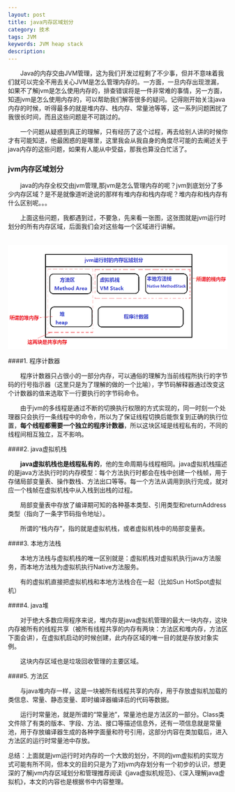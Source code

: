 ```yaml
---
layout: post
title: java内存区域划分
category: 技术
tags: JVM
keywords: JVM heap stack 
description: 
---
```


　　Java的内存交由JVM管理，这为我们开发过程剩了不少事，但并不意味着我们就可以完全不用去关心JVM是怎么管理内存的。一方面，一旦内存出现泄漏，如果不了解jvm是怎么使用内存的，排查错误将是一件非常难的事情，另一方面，知道jvm是怎么使用内存的，可以帮助我们解答很多的疑问。记得刚开始关注java内存的时候，听得最多的就是堆内存、栈内存、常量池等等，这一系列问题困扰了我很长时间，而且这些问题是不可跳过的。

　　一个问题从疑惑到真正的理解，只有经历了这个过程，再去给别人讲的时候你才有可能知道，他最困惑的是哪里，这里我会从我自身的角度尽可能的去阐述关于java内存的这些问题，如果有人能从中受益，那我也算没白忙活了。

### jvm内存区域划分

　　java的内存全权交由jvm管理,那jvm是怎么管理内存的呢？jvm到底划分了多少内存区域？是不是就像道听途说的那样有堆内存和栈内存呢？堆内存和栈内存有什么区别呢。。。

　　上面这些问题，我都遇到过，不要急，先来看一张图，这张图就是jvm运行时划分的所有内存区域，后面我们会对这些每一个区域进行讲解。

　　![16041101](/public/img/tec/2016-4-1-jvm01.png)

####1. 程序计数器

　　程序计数器只占很小的一部分内存，可以通俗的理解为当前线程所执行的字节码的行号指示器（这里只是为了理解的做的一个比喻），字节码解释器通过改变这个计数器的值来选取下一行要执行的字节码命令。

　　由于jvm的多线程是通过不断的切换执行权限的方式实现的，同一时刻一个处理器只会执行一条线程中的命令，所以为了保证线程切换后能恢复到正确的执行位置，**每个线程都需要一个独立的程序计数器**，所以这块区域是线程私有的，不同的线程间相互独立，互不影响。

####2. java虚拟机栈

　　**java虚拟机栈也是线程私有的**，他的生命周期与线程相同。java虚拟机栈描述的是java方法执行时的内存模型：每个方法执行时都会在栈中创建一个栈帧，用于存储局部变量表、操作数栈、方法出口等等。每一个方法从调用到执行完成，就对应一个栈帧在虚拟机栈中从入栈到出栈的过程。

　　局部变量表中存放了编译期可知的各种基本类型、引用类型和returnAddress类型（指向了一条字节码指令地址）。

　　所谓的“栈内存”，指的就是虚拟机栈，或者虚拟机栈中的局部变量表。

####3. 本地方法栈

　　本地方法栈与虚拟机栈的唯一区别就是：虚拟机栈对虚拟机执行java方法服务，而本地方法栈为虚拟机执行Native方法服务。

　　有的虚拟机直接把虚拟机栈和本地方法栈合在一起（比如Sun HotSpot虚拟机）　　　

####4. java堆

　　对于绝大多数应用程序来说，堆内存是java虚拟机管理的最大一块内存，这块内存被所有的线程共享（被所有线程共享的内存有两块：方法区和堆内存，方法区下面会讲），在虚拟机启动的时候创建，此内存区域的唯一目的就是存放对象实例。

　　这块内存区域也是垃圾回收管理的主要区域。

####5. 方法区

　　与java堆内存一样，这是一块被所有线程共享的内存，用于存放虚拟机加载的类信息、常量、静态变量、即时编译器编译后的代码等数据。

　　运行时常量池，就是所谓的“常量池”，常量池也是方法区的一部分。Class类文件除了有类的版本、字段、方法、接口等描述信息外，还有一项信息就是常量池，用于存放编译器生成的各种字面量和符号引用，这部分内容在类加载后，进入方法区的运行时常量池中存放。

总结：上面就是jvm运行时对内存的一个大致的划分，不同的jvm虚拟机的实现方式可能有所不同，但本文的目的只是为了对jvm内存划分有一个初步的认识，想更深的了解jvm内存区域划分和管理推荐阅读《java虚拟机规范》、《深入理解java虚拟机》，本文的内容也是根据书中内容整理。

　　　　　　